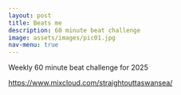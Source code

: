 ```yaml
---
layout: post
title: Beats me
description: 60 minute beat challenge
image: assets/images/pic01.jpg
nav-menu: true
---
```


Weekly 60 minute beat challenge for 2025

https://www.mixcloud.com/straightouttaswansea/
